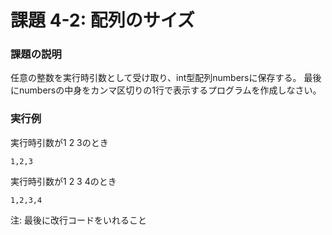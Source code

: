 # 課題 4-2: 配列のサイズ

### 課題の説明
任意の整数を実行時引数として受け取り、int型配列numbersに保存する。
最後にnumbersの中身をカンマ区切りの1行で表示するプログラムを作成しなさい。

### 実行例
実行時引数が1 2 3のとき
```
1,2,3
```
実行時引数が1 2 3 4のとき
```
1,2,3,4
```
注: 最後に改行コードをいれること